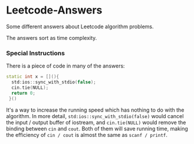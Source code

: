 # Leetcode-Answers

Some different answers about Leetcode algorithm problems.

The answers sort as time complexity.

### Special Instructions

There is a piece of code in many of the answers:

``` C++
static int x = [](){
  std:ios::sync_with_stdio(false);
  cin.tie(NULL);
  return 0;
 }()
```

It's a way to increase the running speed which has nothing to do with the algorithm. In more detail, `std:ios::sync_with_stdio(false)` would cancel the input / output buffer of iostream, and `cin.tie(NULL)` would remove the binding between `cin` and `cout`. Both of them will save running time, making the efficiency of `cin / cout` is almost the same as `scanf / printf`.
